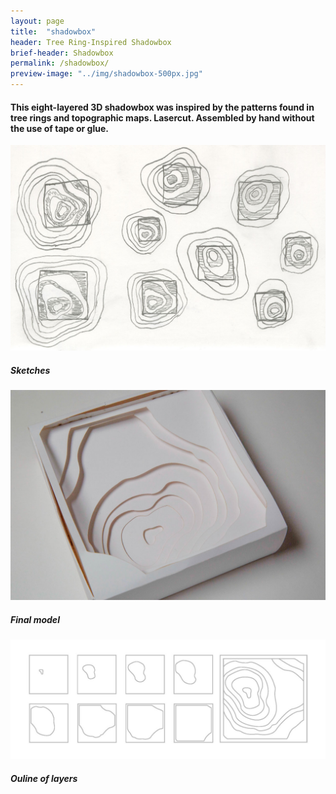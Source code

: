 ```yaml
---
layout: page
title:  "shadowbox"
header: Tree Ring-Inspired Shadowbox
brief-header: Shadowbox
permalink: /shadowbox/
preview-image: "../img/shadowbox-500px.jpg"
---
```


#### This eight-layered 3D shadowbox was inspired by the patterns found in tree rings and topographic maps. Lasercut. Assembled by hand without the use of tape or glue.

![Shadowbox Sketches](../img/shadowbox-sketch.jpg)

##### Sketches

![Shadowbox](../img/shadowbox1.jpg)

##### Final model

![Shadowbox Layers](../img/shadowbox-layers.jpg)

##### Ouline of layers